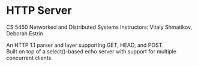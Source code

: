 # HTTP Server
  
CS 5450 Networked and Distributed Systems
Instructors: Vitaly Shmatikov, Deborah Estrin

An HTTP 1.1 parser and layer supporting GET, HEAD, and POST.  
Built on top of a select()-based echo server with support for multiple concurrent clients.
